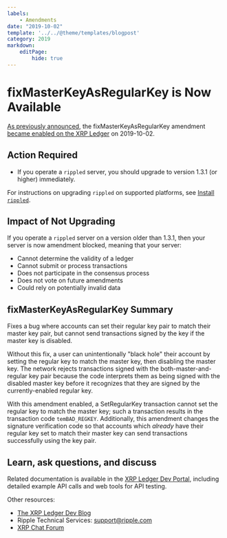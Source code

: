 ```yaml
---
labels:
    - Amendments
date: "2019-10-02"
template: '../../@theme/templates/blogpost'
category: 2019
markdown:
    editPage:
        hide: true
---
```

# fixMasterKeyAsRegularKey is Now Available

[As previously announced](https://xrpl.org/blog/2019/fixmasterkeyasregularkey-expected.html), the fixMasterKeyAsRegularKey amendment [became enabled on the XRP Ledger](https://xrpcharts.ripple.com/#/transactions/61096F8B5AFDD8F5BAF7FC7221BA4D1849C4E21B1BA79733E44B12FC8DA6EA20) on 2019-10-02.

## Action Required

- If you operate a `rippled` server, you should upgrade to version 1.3.1 (or higher) immediately.

For instructions on upgrading `rippled` on supported platforms, see [Install `rippled`](https://xrpl.org/install-rippled.html).


## Impact of Not Upgrading

If you operate a `rippled` server on a version older than 1.3.1, then your server is now amendment blocked, meaning that your server:

* Cannot determine the validity of a ledger
* Cannot submit or process transactions
* Does not participate in the consensus process
* Does not vote on future amendments
* Could rely on potentially invalid data

## fixMasterKeyAsRegularKey Summary

Fixes a bug where accounts can set their regular key pair to match their master key pair, but cannot send transactions signed by the key if the master key is disabled.

Without this fix, a user can unintentionally "black hole" their account by setting the regular key to match the master key, then disabling the master key. The network rejects transactions signed with the both-master-and-regular key pair because the code interprets them as being signed with the disabled master key before it recognizes that they are signed by the currently-enabled regular key.

With this amendment enabled, a SetRegularKey transaction cannot set the regular key to match the master key; such a transaction results in the transaction code `temBAD_REGKEY`. Additionally, this amendment changes the signature verification code so that accounts which _already_ have their regular key set to match their master key can send transactions successfully using the key pair.

## Learn, ask questions, and discuss
Related documentation is available in the [XRP Ledger Dev Portal](https://xrpl.org/), including detailed example API calls and web tools for API testing.

Other resources:

* [The XRP Ledger Dev Blog](https://xrpl.org/blog/)
* Ripple Technical Services: <support@ripple.com>
* [XRP Chat Forum](http://www.xrpchat.com/)
